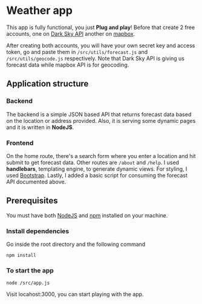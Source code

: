 # Weather app

This app is fully functional, you just **Plug and play**! Before that create 2 free accounts, one on [Dark Sky API](https://darksky.net/dev/register) another on [mapbox](https://account.mapbox.com/auth/signup/).

After creating both accounts, you will have your own secret key and access token, go and paste them in `/src/utils/forecast.js` and `/src/utils/geocode.js` respectively. Note that Dark Sky API is giving us forecast data while mapbox API is for geocoding.

## Application structure

### Backend

The backend is a simple JSON based API that returns forecast data based on the location or address provided. Also, it is serving some dynamic pages and it is written in **NodeJS**.

### Frontend

On the home route, there's a search form where you enter a location and hit submit to get forecast data. Other routes are `/about` and `/help`. I used **handlebars**, templating engine, to generate dynamic views. For styling, I used [Bootstrap](https://getbootstrap.com/docs/4.3/layout/overview/). Lastly, I added a basic script for consuming the forecast API documented above.

## Prerequisites

You must have both [NodeJS](https://nodejs.org/en/) and [npm](https://www.npmjs.com/package/npm) installed on your machine.

### Install dependencies

Go inside the root directory and the following command

```
npm install
```

### To start the app

```
node /src/app.js
```

Visit locahost:3000, you can start playing with the app.
